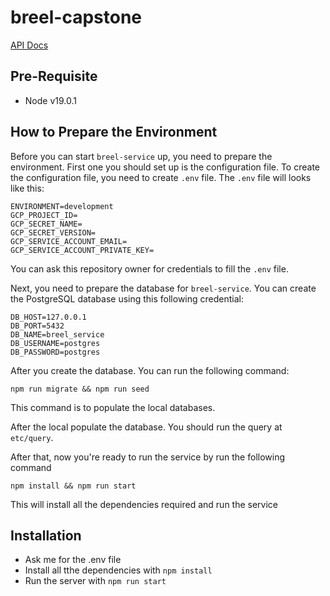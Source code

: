 # breel-capstone

[API Docs](https://breel-service-67fn7hvfma-as.a.run.app/swagger/)

## Pre-Requisite
- Node v19.0.1



## How to Prepare the Environment

Before you can start `breel-service` up, you need to prepare the environment. First one you should set up is the configuration file. To create the configuration file, you need to create `.env` file. The `.env` file will looks like this:
```shell
ENVIRONMENT=development
GCP_PROJECT_ID=
GCP_SECRET_NAME=
GCP_SECRET_VERSION=
GCP_SERVICE_ACCOUNT_EMAIL=
GCP_SERVICE_ACCOUNT_PRIVATE_KEY=
```
You can ask this repository owner for credentials to fill the `.env` file.

Next, you need to prepare the database for `breel-service`. You can create the PostgreSQL database using this following credential:
```shell
DB_HOST=127.0.0.1
DB_PORT=5432
DB_NAME=breel_service
DB_USERNAME=postgres
DB_PASSWORD=postgres
```

After you create the database. You can run the following command:
```shell
npm run migrate && npm run seed
```
This command is to populate the local databases.

After the local populate the database. You should run the query at `etc/query`.

After that, now you're ready to run the service by run the following command
```shell
npm install && npm run start
```
This will install all the dependencies required and run the service

## Installation
- Ask me for the .env file
- Install all tthe dependencies with `npm install`
- Run the server with `npm run start`

